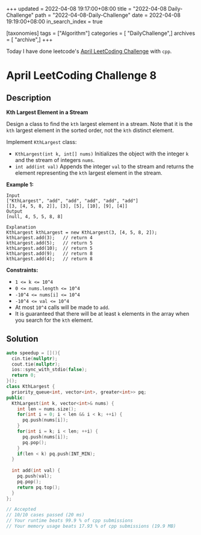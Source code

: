 +++
updated = 2022-04-08 19:17:00+08:00
title = "2022-04-08 Daily-Challenge"
path = "2022-04-08-Daily-Challenge"
date = 2022-04-08 19:19:00+08:00
in_search_index = true

[taxonomies]
tags = ["Algorithm"]
categories = [ "DailyChallenge",]
archives = [ "archive",]
+++

Today I have done leetcode's [April LeetCoding Challenge](https://leetcode.com/problems/kth-largest-element-in-a-stream/) with `cpp`.

<!-- more -->

# April LeetCoding Challenge 8

## Description

**Kth Largest Element in a Stream**

Design a class to find the `kth` largest element in a stream. Note that it is the `kth` largest element in the sorted order, not the `kth` distinct element.

Implement `KthLargest` class:

- `KthLargest(int k, int[] nums)` Initializes the object with the integer `k` and the stream of integers `nums`.
- `int add(int val)` Appends the integer `val` to the stream and returns the element representing the `kth` largest element in the stream.

 

**Example 1:**

```
Input
["KthLargest", "add", "add", "add", "add", "add"]
[[3, [4, 5, 8, 2]], [3], [5], [10], [9], [4]]
Output
[null, 4, 5, 5, 8, 8]

Explanation
KthLargest kthLargest = new KthLargest(3, [4, 5, 8, 2]);
kthLargest.add(3);   // return 4
kthLargest.add(5);   // return 5
kthLargest.add(10);  // return 5
kthLargest.add(9);   // return 8
kthLargest.add(4);   // return 8
```

 

**Constraints:**

- `1 <= k <= 10^4`
- `0 <= nums.length <= 10^4`
- `-10^4 <= nums[i] <= 10^4`
- `-10^4 <= val <= 10^4`
- At most `10^4` calls will be made to `add`.
- It is guaranteed that there will be at least `k` elements in the array when you search for the `kth` element.

## Solution

``` cpp
auto speedup = [](){
  cin.tie(nullptr);
  cout.tie(nullptr);
  ios::sync_with_stdio(false);
  return 0;
}();
class KthLargest {
  priority_queue<int, vector<int>, greater<int>> pq;
public:
  KthLargest(int k, vector<int>& nums) {
    int len = nums.size();
    for(int i = 0; i < len && i < k; ++i) {
      pq.push(nums[i]);
    }
    for(int i = k; i < len; ++i) {
      pq.push(nums[i]);
      pq.pop();
    }
    if(len < k) pq.push(INT_MIN);
  }
  
  int add(int val) {
    pq.push(val);
    pq.pop();
    return pq.top();
  }
};

// Accepted
// 10/10 cases passed (20 ms)
// Your runtime beats 99.9 % of cpp submissions
// Your memory usage beats 17.93 % of cpp submissions (19.9 MB)
```
